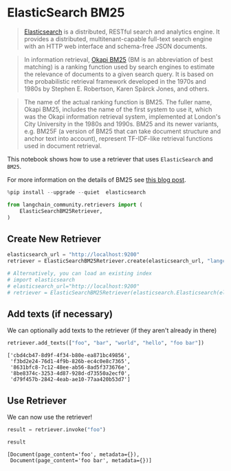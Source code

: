 # ElasticSearch BM25

>[Elasticsearch](https://www.elastic.co/elasticsearch/) is a distributed, RESTful search and analytics engine. It provides a distributed, multitenant-capable full-text search engine with an HTTP web interface and schema-free JSON documents.

>In information retrieval, [Okapi BM25](https://en.wikipedia.org/wiki/Okapi_BM25) (BM is an abbreviation of best matching) is a ranking function used by search engines to estimate the relevance of documents to a given search query. It is based on the probabilistic retrieval framework developed in the 1970s and 1980s by Stephen E. Robertson, Karen Spärck Jones, and others.

>The name of the actual ranking function is BM25. The fuller name, Okapi BM25, includes the name of the first system to use it, which was the Okapi information retrieval system, implemented at London's City University in the 1980s and 1990s. BM25 and its newer variants, e.g. BM25F (a version of BM25 that can take document structure and anchor text into account), represent TF-IDF-like retrieval functions used in document retrieval.

This notebook shows how to use a retriever that uses `ElasticSearch` and `BM25`.

For more information on the details of BM25 see [this blog post](https://www.elastic.co/blog/practical-bm25-part-2-the-bm25-algorithm-and-its-variables).


```python
%pip install --upgrade --quiet  elasticsearch
```


```python
from langchain_community.retrievers import (
    ElasticSearchBM25Retriever,
)
```

## Create New Retriever


```python
elasticsearch_url = "http://localhost:9200"
retriever = ElasticSearchBM25Retriever.create(elasticsearch_url, "langchain-index-4")
```


```python
# Alternatively, you can load an existing index
# import elasticsearch
# elasticsearch_url="http://localhost:9200"
# retriever = ElasticSearchBM25Retriever(elasticsearch.Elasticsearch(elasticsearch_url), "langchain-index")
```

## Add texts (if necessary)

We can optionally add texts to the retriever (if they aren't already in there)


```python
retriever.add_texts(["foo", "bar", "world", "hello", "foo bar"])
```




    ['cbd4cb47-8d9f-4f34-b80e-ea871bc49856',
     'f3bd2e24-76d1-4f9b-826b-ec4c0e8c7365',
     '8631bfc8-7c12-48ee-ab56-8ad5f373676e',
     '8be8374c-3253-4d87-928d-d73550a2ecf0',
     'd79f457b-2842-4eab-ae10-77aa420b53d7']



## Use Retriever

We can now use the retriever!


```python
result = retriever.invoke("foo")
```


```python
result
```




    [Document(page_content='foo', metadata={}),
     Document(page_content='foo bar', metadata={})]




```python

```
